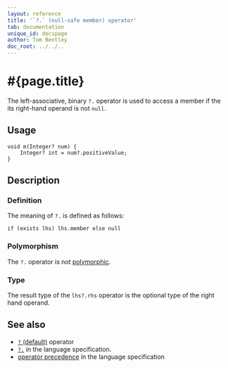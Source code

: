```yaml
---
layout: reference
title: '`?.` (null-safe member) operator'
tab: documentation
unique_id: docspage
author: Tom Bentley
doc_root: ../../..
---
```


# #{page.title}

The left-associative, binary `?.` operator is used to access a member if
the its right-hand operand is not `null`.

## Usage 

<!-- try: -->
    void m(Integer? num) {
        Integer? int = num?.positiveValue;
    }

## Description

### Definition

The meaning of `?.` is defined as follows:

<!-- check:none -->
<!-- try: -->
    if (exists lhs) lhs.member else null	

### Polymorphism

The `?.` operator is not [polymorphic](#{page.doc_root}/reference/operator/operator-polymorphism). 

### Type

The result type of the `lhs?.rhs` operator is the optional type of the right hand operand.

## See also

* [`?` (default)](../default) operator
* [`?.`](#{site.urls.spec_current}#nullvalues) in the language specification.
* [operator precedence](#{site.urls.spec_current}#operatorprecedence) in the 
  language specification
